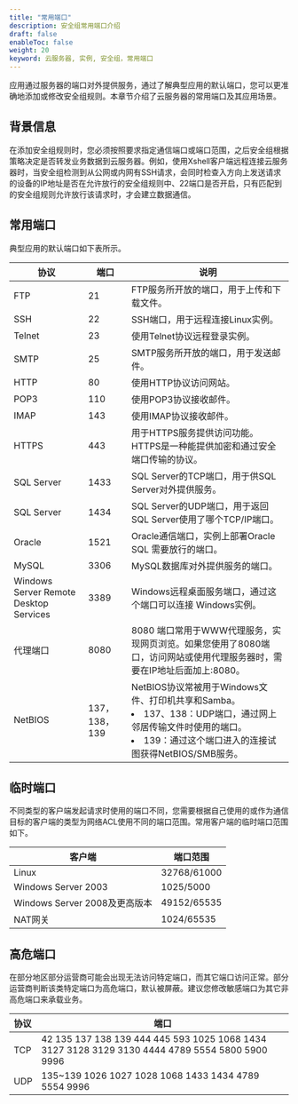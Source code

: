 ```yaml
---
title: "常用端口"
description: 安全组常用端口介绍
draft: false
enableToc: false
weight: 20
keyword: 云服务器, 实例, 安全组，常用端口
---
```


应用通过服务器的端口对外提供服务，通过了解典型应用的默认端口，您可以更准确地添加或修改安全组规则。本章节介绍了云服务器的常用端口及其应用场景。

## 背景信息

在添加安全组规则时，您必须按照要求指定通信端口或端口范围，之后安全组根据策略决定是否转发业务数据到云服务器。例如，使用Xshell客户端远程连接云服务器时，当安全组检测到从公网或内网有SSH请求，会同时检查入方向上发送请求的设备的IP地址是否在允许放行的安全组规则中、22端口是否开启，只有匹配到的安全组规则允许放行该请求时，才会建立数据通信。

## 常用端口

典型应用的默认端口如下表所示。

| 协议                                   | 端口          | 说明                                                         |
| -------------------------------------- | ------------- | ------------------------------------------------------------ |
| FTP                                    | 21            | FTP服务所开放的端口，用于上传和下载文件。                    |
| SSH                                    | 22            | SSH端口，用于远程连接Linux实例。                             |
| Telnet                                 | 23            | 使用Telnet协议远程登录实例。                                 |
| SMTP                                   | 25            | SMTP服务所开放的端口，用于发送邮件。                         |
| HTTP                                   | 80            | 使用HTTP协议访问网站。                                       |
| POP3                                   | 110           | 使用POP3协议接收邮件。                                       |
| IMAP                                   | 143           | 使用IMAP协议接收邮件。                                       |
| HTTPS                                  | 443           | 用于HTTPS服务提供访问功能。HTTPS是一种能提供加密和通过安全端口传输的协议。 |
| SQL Server                             | 1433          | SQL Server的TCP端口，用于供SQL  Server对外提供服务。         |
| SQL Server                             | 1434          | SQL Server的UDP端口，用于返回SQL  Server使用了哪个TCP/IP端口。 |
| Oracle                                 | 1521          | Oracle通信端口，实例上部署Oracle SQL 需要放行的端口。        |
| MySQL                                  | 3306          | MySQL数据库对外提供服务的端口。                              |
| Windows Server Remote Desktop Services | 3389          | Windows远程桌面服务端口，通过这个端口可以连接 Windows实例。  |
| 代理端口                               | 8080          | 8080 端口常用于WWW代理服务，实现网页浏览。如果您使用了8080端口，访问网站或使用代理服务器时，需要在IP地址后面加上:8080。 |
| NetBIOS                                | 137，138，139 | NetBIOS协议常被用于Windows文件、打印机共享和Samba。  <li>137、138：UDP端口，通过网上邻居传输文件时使用的端口。 </li><li>139：通过这个端口进入的连接试图获得NetBIOS/SMB服务。  </li> |

## 临时端口

不同类型的客户端发起请求时使用的端口不同，您需要根据自己使用的或作为通信目标的客户端的类型为网络ACL使用不同的端口范围。常用客户端的临时端口范围如下。

| 客户端                         | 端口范围    |
| ------------------------------ | ----------- |
| Linux                          | 32768/61000 |
| Windows  Server 2003           | 1025/5000   |
| Windows  Server 2008及更高版本 | 49152/65535 |
| NAT网关                        | 1024/65535  |

## 高危端口

在部分地区部分运营商可能会出现无法访问特定端口，而其它端口访问正常。部分运营商判断该类特定端口为高危端口，默认被屏蔽。建议您修改敏感端口为其它非高危端口来承载业务。

| 协议 | 端口                                                         |
| :--- | ------------------------------------------------------------ |
| TCP  | 42  135 137 138 139 444 445 593 1025 1068 1434 3127 3128 3129 3130 4444 4789 5554  5800 5900 9996 |
| UDP  | 135~139 1026 1027 1028 1068 1433 1434 4789 5554  9996        |

